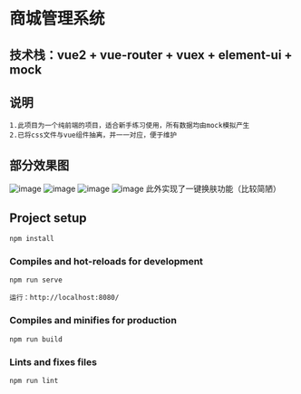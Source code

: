 # 商城管理系统

## 技术栈：vue2 + vue-router + vuex + element-ui + mock

## 说明
```
1.此项目为一个纯前端的项目，适合新手练习使用，所有数据均由mock模拟产生
2.已将css文件与vue组件抽离，并一一对应，便于维护
```
## 部分效果图
![image](https://user-images.githubusercontent.com/59500738/118232385-0cb8eb80-b4c3-11eb-9f80-1f399baef0f1.png)
![image](https://user-images.githubusercontent.com/59500738/118232549-50abf080-b4c3-11eb-9179-3d5317334b6c.png)
![image](https://user-images.githubusercontent.com/59500738/118232568-57d2fe80-b4c3-11eb-877e-69270c502e96.png)
![image](https://user-images.githubusercontent.com/59500738/118232589-5efa0c80-b4c3-11eb-8d58-980e8a67f0e6.png)
此外实现了一键换肤功能（比较简陋）

## Project setup
```
npm install
```

### Compiles and hot-reloads for development
```
npm run serve

运行：http://localhost:8080/
```

### Compiles and minifies for production
```
npm run build
```

### Lints and fixes files
```
npm run lint
```

